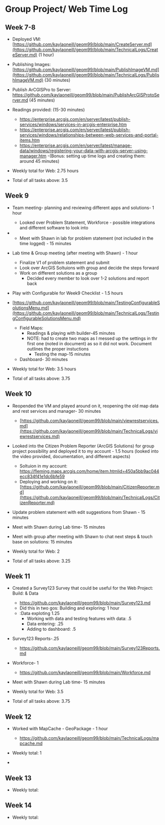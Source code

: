 # Group Project/ Web Time Log 

## Week 7-8
- Deployed VM: [https://github.com/kaylaoneill/geom99/blob/main/CreateServer.md](https://github.com/kaylaoneill/geom99/blob/main/TechnicalLogs/CreateServer.md) (1 hour) 
- Publishing Images: [https://github.com/kaylaoneill/geom99/blob/main/PublishImageVM.md](https://github.com/kaylaoneill/geom99/blob/main/TechnicalLogs/PublishImageVM.md) (30 minutes) 
- Publish ArCGISPro to Server: https://github.com/kaylaoneill/geom99/blob/main/PublishArcGISProtoServer.md (45 minutes)
- Readings provided: (15-30 minutes)
    - https://enterprise.arcgis.com/en/server/latest/publish-services/windows/services-in-arcgis-enterprise.htm
    - https://enterprise.arcgis.com/en/server/latest/publish-services/windows/relationships-between-web-services-and-portal-items.htm
    - https://enterprise.arcgis.com/en/server/latest/manage-data/windows/registering-your-data-with-arcgis-server-using-manager.htm
-(Bonus: setting up time logs and creating them: around 45 minutes) 

- Weekly total for Web: 2.75 hours
- Total of all tasks above: 3.5

## Week 9
- Team meeting- planning and reviewing different apps and solutions- 1 hour
  - Looked over Problem Statement, Workforce - possible integrations and different software to look into
- - Meet with Shawn in lab for problem statement (not included in the time logged) - 15 minutes
-  Lab time & Group meeting (after meeting with Shawn) - 1 hour
    - Finalize V1 of problem statement and submit 
    - Look over ArcGIS Soltuions with group and decide the steps forward
    - Work on different solutions as a group
      - Decided every member to look over 1-2 solutions and report back

- Play with Configurable for Week9 Checklist - 1.5 hours
- [https://github.com/kaylaoneill/geom99/blob/main/TestingConfigurableSolutionsMenu.md](https://github.com/kaylaoneill/geom99/blob/main/TechnicalLogs/TestingConfigurableSolutionsMenu.md)
  - Field Maps:
    - Readings & playing with builder-45 minutes
    - NOTE: had to create two maps as I messed up the settings in thr first one (noted in document) as so it did not work. Document outlines the proper instuctions 
      - Testing the map-15 minutes
  - Dashboard- 30 minutes 

- Weekly total for Web: 3.5 hours
- Total of all tasks above: 3.75

## Week 10
- Reopended the VM and played around on it, reopening the old map data and rest services and manager- 30 minutes
    - [https://github.com/kaylaoneill/geom99/blob/main/viewrestservices.md](https://github.com/kaylaoneill/geom99/blob/main/TechnicalLogs/viewrestservices.md)
- Looked into the Citizen Problem Reporter (ArcGIS Solutions) for group project possibility and deployed it to my account - 1.5 hours (looked into the video provided, documentation, and different aspects)
    - Soltuion in my account: https://fleming.maps.arcgis.com/home/item.htmlid=450a5bb9ac044ecc834f41e1dc6bfe59
    - Deploying and working on it: [https://github.com/kaylaoneill/geom99/blob/main/CitizenReporter.md](https://github.com/kaylaoneill/geom99/blob/main/TechnicalLogs/CitizenReporter.md)
- Update problem statement with edit suggestions from Shawn - 15 minutes 
- Meet with Shawn during Lab time- 15 minutes
- Meet with group after meeting with Shawn to chat next steps & touch base on solutions: 15 minutes

- Weekly total for Web: 2
- Total of all tasks above: 3.25

## Week 11
- Created a Survey123 Survey that could be useful for the Web Project: Build: & Data 
    - https://github.com/kaylaoneill/geom99/blob/main/Survey123.md
    - Did this in two gos: Building and exploring: 1 hour
    - :Data exploting 1.25
        - Working with data and testing features with data: .5
        -  Data entering: .25
        - Adding to dashboard: .5
- Survey123 Reports-.25
    - https://github.com/kaylaoneill/geom99/blob/main/Survey123Reports.md

- Workforce- 1
    - https://github.com/kaylaoneill/geom99/blob/main/Workforce.md
- Meet with Shawn during Lab time- 15 minutes

- Weekly total for Web: 3.5
- Total of all tasks above: 3.75

## Week 12
- Worked with MapCache - GeoPackage - 1 hour
    - https://github.com/kaylaoneill/geom99/blob/main/TechnicalLogs/mapcache.md

- Weekly total: 1
- 
## Week 13
- Weekly total:

## Week 14
- Weekly total:
